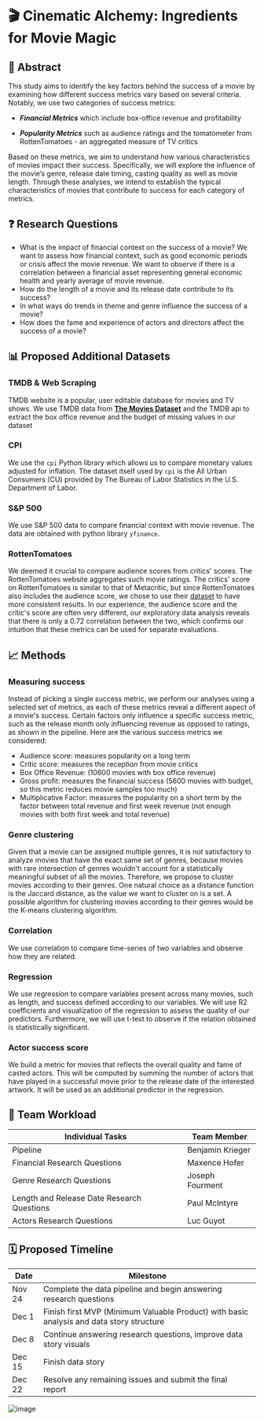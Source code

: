 # 🎬 Cinematic Alchemy: Ingredients for Movie Magic

## 📄 Abstract

This study aims to identify the key factors behind the success of a movie by examining how different success metrics vary based on several criteria.
Notably, we use two categories of success metrics: 

- **_Financial Metrics_** which include box-office revenue and profitability

- **_Popularity Metrics_** such as audience ratings and the tomatometer from RottenTomatoes - an aggregated measure of TV critics

Based on these metrics, we aim to understand how various characteristics of movies impact their success.
Specifically, we will explore the influence of the movie’s genre, release date timing, casting quality as well as movie length.
Through these analyses, we intend to establish the typical characteristics of movies that contribute to success for each category of metrics.

## ❓ Research Questions

- What is the impact of financial context on the success of a movie?
We want to assess how financial context, such as good economic periods or crisis affect the movie revenue. We want to observe if there is a correlation between a financial asset representing general economic health and yearly average of movie revenue. 
- How do the length of a movie and its release date contribute to its success?
- In what ways do trends in theme and genre influence the success of a movie?
- How does the fame and experience of actors and directors affect the success of a movie?

## 📊 Proposed Additional Datasets

### TMDB & Web Scraping 

TMDB website is a popular, user editable database for movies and TV shows. We use TMDB data from [**The Movies Dataset**](https://www.kaggle.com/datasets/rounakbanik/the-movies-dataset/) and the TMDB api to extract the box office revenue and the budget of missing values in our dataset

### CPI

We use the `cpi` Python library which allows us to compare monetary values adjusted for inflation.
The dataset itself used by `cpi` is the All Urban Consumers (CU) provided by The Bureau of Labor Statistics in the U.S. Department of Labor.

### S&P 500
We use S&P 500 data to compare financial context with movie revenue. The data are obtained with python library `yfinance`.

### RottenTomatoes

We deemed it crucial to compare audience scores from critics' scores. The RottenTomatoes website aggregates such movie ratings. The critics' score on RottenTomatoes is similar to that of Metacritic, but since RottenTomatoes also includes the audience score, we chose to use their [dataset](https://www.kaggle.com/datasets/stefanoleone992/rotten-tomatoes-movies-and-critic-reviews-dataset/data) to have more consistent results. In our experience, the audience score and the critic's score are often very different, our exploratory data analysis reveals that there is only a 0.72 correlation between the two, which confirms our intuition that these metrics can be used for separate evaluations.

## 📈 Methods

### Measuring success

Instead of picking a single success metric, we perform our analyses using a selected set of metrics, as each of these metrics reveal a different aspect of a movie's success. Certain factors only influence a specific success metric, such as the release month only influencing revenue as opposed to ratings, as shown in the pipeline. Here are the various success metrics we considered:
- Audience score: measures popularity on a long term
- Critic score: measures the reception from movie critics
- Box Office Revenue: (10600 movies with box office revenue)
- Gross profit: measures the financial success (5600 movies with budget, so this metric reduces movie samples too much)
- Multiplicative Factor: measures the popularity on a short term by the factor between total revenue and first week revenue (not enough movies with both first week and total revenue)

### Genre clustering

Given that a movie can be assigned multiple genres, it is not satisfactory to analyze movies that have the exact same set of genres, because movies with rare intersection of genres wouldn't account for a statistically meaningful subset of all the movies. Therefore, we propose to cluster movies according to their genres.
One natural choice as a distance function is the Jaccard distance, as the value we want to cluster on is a set. A possible algorithm for clustering movies according to their genres would be the K-means clustering algorithm.

### Correlation

We use correlation to compare time-series of two variables and observe how they are related.

### Regression

We use regression to compare variables present across many movies, such as length, and success defined according to our variables. We will use R2 coefficients and visualization of the regression to assess the quality of our predictors. Furthermore, we will use t-test to observe if the relation obtained is statistically significant. 

### Actor success score

We build a metric for movies that reflects the overall quality and fame of casted actors. This will be computed by summing the number of actors that have played in a successful movie prior to the release date of the interested artwork. It will be used as an additional predictor in the regression.

## 🤝 Team Workload

| Individual Tasks	                 	| Team Member           |
|-----------------------------------------------|-----------------------|
| Pipeline                               	| Benjamin Krieger      |
| Financial Research Questions           	| Maxence Hofer         |
| Genre Research Questions               	| Joseph Fourment       |
| Length and Release Date Research Questions 	| Paul McIntyre      	|
| Actors Research Questions              	| Luc Guyot             |


## 🗓️ Proposed Timeline

| Date         | Milestone                                                					|
|--------------|------------------------------------------------------------------------------------------------|
| Nov 24       | Complete the data pipeline and begin answering research questions				|
| Dec 1        | Finish first MVP (Minimum Valuable Product) with basic analysis and data story structure	|
| Dec 8        | Continue answering research questions, improve data story visuals				|
| Dec 15       | Finish data story										|
| Dec 22       | Resolve any remaining issues and submit the final report					|

![image](https://github.com/epfl-ada/ada-2023-project-madafaka1/assets/47635960/64d93d4d-1144-460f-ae89-7af5c7f65046)
